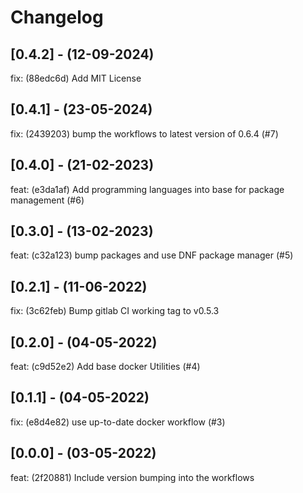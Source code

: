 # Changelog

## [0.4.2] - (12-09-2024)
fix: (88edc6d) Add MIT License

## [0.4.1] - (23-05-2024)
fix: (2439203) bump the workflows to latest version of 0.6.4 (#7)

## [0.4.0] - (21-02-2023)
feat: (e3da1af) Add programming languages into base for package management (#6)

## [0.3.0] - (13-02-2023)
feat: (c32a123) bump packages and use DNF package manager (#5)

## [0.2.1] - (11-06-2022)
fix: (3c62feb) Bump gitlab CI working tag to v0.5.3

## [0.2.0] - (04-05-2022)
feat: (c9d52e2) Add base docker Utilities (#4)

## [0.1.1] - (04-05-2022)
fix: (e8d4e82) use up-to-date docker workflow (#3)

## [0.0.0] - (03-05-2022)
feat: (2f20881) Include version bumping into the workflows

